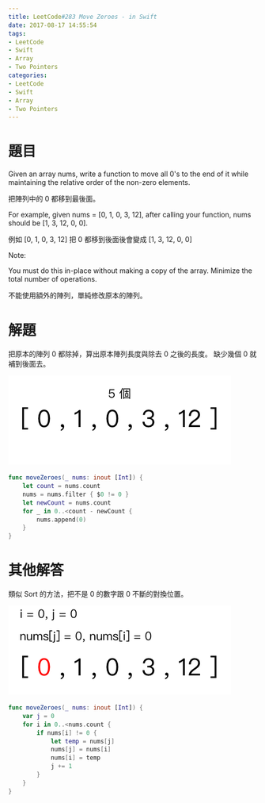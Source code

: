 ```yaml
---
title: LeetCode#283 Move Zeroes - in Swift
date: 2017-08-17 14:55:54
tags:
- LeetCode
- Swift
- Array
- Two Pointers
categories: 
- LeetCode
- Swift
- Array
- Two Pointers
---
```


# 題目


Given an array nums, write a function to move all 0's to the end of it while maintaining the relative order of the non-zero elements.

把陣列中的 0 都移到最後面。

For example, given nums = [0, 1, 0, 3, 12], after calling your function, nums should be [1, 3, 12, 0, 0].

例如 [0, 1, 0, 3, 12] 把 0 都移到後面後會變成 [1, 3, 12, 0, 0]

Note:

You must do this in-place without making a copy of the array.
Minimize the total number of operations.

不能使用額外的陣列，單純修改原本的陣列。


# 解題

把原本的陣列 0 都除掉，算出原本陣列長度與除去 0 之後的長度。
缺少幾個 0 就補到後面去。

![](../images/leetcode-283/filter.gif)

``` swift
func moveZeroes(_ nums: inout [Int]) {
    let count = nums.count
    nums = nums.filter { $0 != 0 }
    let newCount = nums.count
    for _ in 0..<count - newCount {
        nums.append(0)
    }
}
```




# 其他解答

類似 Sort 的方法，把不是 0 的數字跟 0 不斷的對換位置。

![](../images/leetcode-283/change.gif)

``` swift
func moveZeroes(_ nums: inout [Int]) {
    var j = 0
    for i in 0..<nums.count {
        if nums[i] != 0 {
            let temp = nums[j]
            nums[j] = nums[i]
            nums[i] = temp
            j += 1
        }
    }
}
```











